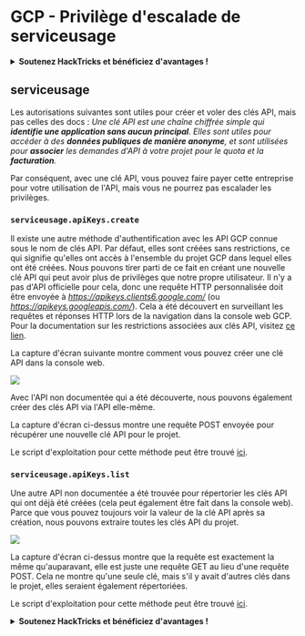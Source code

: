 # GCP - Privilège d'escalade de serviceusage

<details>

<summary><strong>Soutenez HackTricks et bénéficiez d'avantages !</strong></summary>

* Si vous souhaitez voir votre **entreprise annoncée dans HackTricks** ou si vous souhaitez accéder à la **dernière version de PEASS ou télécharger HackTricks en PDF**, consultez les [**PLANS D'ABONNEMENT**](https://github.com/sponsors/carlospolop) !
* Obtenez le [**swag officiel PEASS & HackTricks**](https://peass.creator-spring.com)
* Découvrez [**The PEASS Family**](https://opensea.io/collection/the-peass-family), notre collection d'[**NFTs**](https://opensea.io/collection/the-peass-family) exclusifs
* **Rejoignez le** 💬 [**groupe Discord**](https://discord.gg/hRep4RUj7f) ou le [**groupe Telegram**](https://t.me/peass) ou **suivez** moi sur **Twitter** 🐦 [**@carlospolopm**](https://twitter.com/carlospolopm).
* **Partagez vos astuces de piratage en soumettant des PR aux** référentiels github [**HackTricks**](https://github.com/carlospolop/hacktricks) et [**HackTricks Cloud**](https://github.com/carlospolop/hacktricks-cloud).

</details>

## serviceusage

Les autorisations suivantes sont utiles pour créer et voler des clés API, mais pas celles des docs : _Une clé API est une chaîne chiffrée simple qui **identifie une application sans aucun principal**. Elles sont utiles pour accéder à des **données publiques de manière anonyme**, et sont utilisées pour **associer** les demandes d'API à votre projet pour le quota et la **facturation**._

Par conséquent, avec une clé API, vous pouvez faire payer cette entreprise pour votre utilisation de l'API, mais vous ne pourrez pas escalader les privilèges.

### `serviceusage.apiKeys.create`

Il existe une autre méthode d'authentification avec les API GCP connue sous le nom de clés API. Par défaut, elles sont créées sans restrictions, ce qui signifie qu'elles ont accès à l'ensemble du projet GCP dans lequel elles ont été créées. Nous pouvons tirer parti de ce fait en créant une nouvelle clé API qui peut avoir plus de privilèges que notre propre utilisateur. Il n'y a pas d'API officielle pour cela, donc une requête HTTP personnalisée doit être envoyée à _https://apikeys.clients6.google.com/_ (ou _https://apikeys.googleapis.com/_). Cela a été découvert en surveillant les requêtes et réponses HTTP lors de la navigation dans la console web GCP. Pour la documentation sur les restrictions associées aux clés API, visitez [ce lien](https://cloud.google.com/docs/authentication/api-keys).

La capture d'écran suivante montre comment vous pouvez créer une clé API dans la console web.

![](https://rhinosecuritylabs.com/wp-content/uploads/2020/04/image6-1.png)

Avec l'API non documentée qui a été découverte, nous pouvons également créer des clés API via l'API elle-même.

La capture d'écran ci-dessus montre une requête POST envoyée pour récupérer une nouvelle clé API pour le projet.

Le script d'exploitation pour cette méthode peut être trouvé [ici](https://github.com/RhinoSecurityLabs/GCP-IAM-Privilege-Escalation/blob/master/ExploitScripts/serviceusage.apiKeys.create.py).

### `serviceusage.apiKeys.list`

Une autre API non documentée a été trouvée pour répertorier les clés API qui ont déjà été créées (cela peut également être fait dans la console web). Parce que vous pouvez toujours voir la valeur de la clé API après sa création, nous pouvons extraire toutes les clés API du projet.

![](https://rhinosecuritylabs.com/wp-content/uploads/2020/04/image4-1.png)

La capture d'écran ci-dessus montre que la requête est exactement la même qu'auparavant, elle est juste une requête GET au lieu d'une requête POST. Cela ne montre qu'une seule clé, mais s'il y avait d'autres clés dans le projet, elles seraient également répertoriées.

Le script d'exploitation pour cette méthode peut être trouvé [ici](https://github.com/RhinoSecurityLabs/GCP-IAM-Privilege-Escalation/blob/master/ExploitScripts/serviceusage.apiKeys.list.py).

<details>

<summary><strong>Soutenez HackTricks et bénéficiez d'avantages !</strong></summary>

Travaillez-vous dans une **entreprise de cybersécurité** ? Voulez-vous voir votre **entreprise annoncée dans HackTricks** ? ou voulez-vous avoir accès à la **dernière version de PEASS ou télécharger HackTricks en PDF** ? Consultez les [**PLANS D'ABONNEMENT**](https://github.com/sponsors/carlospolop) !

Découvrez [**The PEASS Family**](https://opensea.io/collection/the-peass-family), notre collection d'[**NFTs**](https://opensea.io/collection/the-peass-family) exclusifs

Obtenez le [**swag officiel PEASS & HackTricks**](https://peass.creator-spring.com)

**Rejoignez le** [**💬**](https://emojipedia.org/speech-balloon/) [**groupe Discord**](https://discord.gg/hRep4RUj7f) ou le [**groupe Telegram**](https://t.me/peass) ou **suivez** moi sur **Twitter** [**🐦**](https://github.com/carlospolop/hacktricks/tree/7af18b62b3bdc423e11444677a6a73d4043511e9/\[https:/emojipedia.org/bird/README.md)[**@carlospolopm**](https://twitter.com/carlospolopm).

**Partagez vos astuces de piratage en soumettant des PR aux** référentiels github [**hacktricks**](https://github.com/carlospolop/hacktricks)\*\*\*\*

**.**

</details>